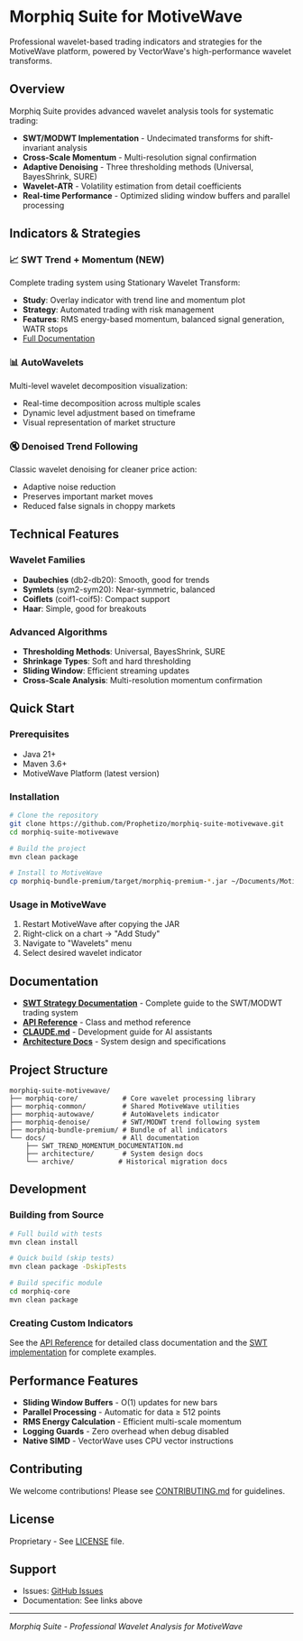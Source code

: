# Morphiq Suite for MotiveWave

Professional wavelet-based trading indicators and strategies for the MotiveWave platform, powered by VectorWave's high-performance wavelet transforms.

## Overview

Morphiq Suite provides advanced wavelet analysis tools for systematic trading:
- **SWT/MODWT Implementation** - Undecimated transforms for shift-invariant analysis
- **Cross-Scale Momentum** - Multi-resolution signal confirmation
- **Adaptive Denoising** - Three thresholding methods (Universal, BayesShrink, SURE)
- **Wavelet-ATR** - Volatility estimation from detail coefficients
- **Real-time Performance** - Optimized sliding window buffers and parallel processing

## Indicators & Strategies

### 📈 SWT Trend + Momentum (NEW)
Complete trading system using Stationary Wavelet Transform:
- **Study**: Overlay indicator with trend line and momentum plot
- **Strategy**: Automated trading with risk management
- **Features**: RMS energy-based momentum, balanced signal generation, WATR stops
- [Full Documentation](docs/SWT_TREND_MOMENTUM_DOCUMENTATION.md)

### 📊 AutoWavelets
Multi-level wavelet decomposition visualization:
- Real-time decomposition across multiple scales
- Dynamic level adjustment based on timeframe
- Visual representation of market structure

### 🔇 Denoised Trend Following
Classic wavelet denoising for cleaner price action:
- Adaptive noise reduction
- Preserves important market moves
- Reduced false signals in choppy markets

## Technical Features

### Wavelet Families
- **Daubechies** (db2-db20): Smooth, good for trends
- **Symlets** (sym2-sym20): Near-symmetric, balanced
- **Coiflets** (coif1-coif5): Compact support
- **Haar**: Simple, good for breakouts

### Advanced Algorithms
- **Thresholding Methods**: Universal, BayesShrink, SURE
- **Shrinkage Types**: Soft and hard thresholding
- **Sliding Window**: Efficient streaming updates
- **Cross-Scale Analysis**: Multi-resolution momentum confirmation

## Quick Start

### Prerequisites
- Java 21+
- Maven 3.6+
- MotiveWave Platform (latest version)

### Installation

```bash
# Clone the repository
git clone https://github.com/Prophetizo/morphiq-suite-motivewave.git
cd morphiq-suite-motivewave

# Build the project
mvn clean package

# Install to MotiveWave
cp morphiq-bundle-premium/target/morphiq-premium-*.jar ~/Documents/MotiveWave/studies/
```

### Usage in MotiveWave

1. Restart MotiveWave after copying the JAR
2. Right-click on a chart → "Add Study"
3. Navigate to "Wavelets" menu
4. Select desired wavelet indicator

## Documentation

- **[SWT Strategy Documentation](docs/SWT_TREND_MOMENTUM_DOCUMENTATION.md)** - Complete guide to the SWT/MODWT trading system
- **[API Reference](API_REFERENCE.md)** - Class and method reference
- **[CLAUDE.md](CLAUDE.md)** - Development guide for AI assistants
- **[Architecture Docs](docs/architecture/)** - System design and specifications

## Project Structure

```
morphiq-suite-motivewave/
├── morphiq-core/           # Core wavelet processing library
├── morphiq-common/         # Shared MotiveWave utilities
├── morphiq-autowave/       # AutoWavelets indicator
├── morphiq-denoise/        # SWT/MODWT trend following system
├── morphiq-bundle-premium/ # Bundle of all indicators
└── docs/                   # All documentation
    ├── SWT_TREND_MOMENTUM_DOCUMENTATION.md
    ├── architecture/       # System design docs
    └── archive/           # Historical migration docs
```

## Development

### Building from Source

```bash
# Full build with tests
mvn clean install

# Quick build (skip tests)
mvn clean package -DskipTests

# Build specific module
cd morphiq-core
mvn clean package
```

### Creating Custom Indicators

See the [API Reference](API_REFERENCE.md) for detailed class documentation and the [SWT implementation](morphiq-denoise/src/main/java/com/prophetizo/wavelets/swt/) for complete examples.

## Performance Features

- **Sliding Window Buffers** - O(1) updates for new bars
- **Parallel Processing** - Automatic for data ≥ 512 points  
- **RMS Energy Calculation** - Efficient multi-scale momentum
- **Logging Guards** - Zero overhead when debug disabled
- **Native SIMD** - VectorWave uses CPU vector instructions

## Contributing

We welcome contributions! Please see [CONTRIBUTING.md](CONTRIBUTING.md) for guidelines.

## License

Proprietary - See [LICENSE](LICENSE) file.

## Support

- Issues: [GitHub Issues](https://github.com/Prophetizo/morphiq-suite-motivewave/issues)
- Documentation: See links above

---

*Morphiq Suite - Professional Wavelet Analysis for MotiveWave*